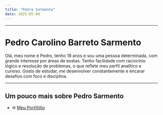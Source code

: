 ```yaml
---
title: "Pedro Sarmento"
date: 2025-05-09
---
```



---
# Pedro Carolino Barreto Sarmento

Olá, meu nome é Pedro, tenho 18 anos e sou uma pessoa determinada, com grande interesse por áreas de exatas. Tenho facilidade com raciocínio lógico e resolução de problemas, o que reflete meu perfil analítico e curioso. Gosto de estudar, me desenvolver constantemente e encarar desafios com foco e disciplina.

---

<div class="card">

## Um pouco mais sobre Pedro Sarmento

- 🌐 [Meu Portifólio](https://sites.google.com/view/pedrosarmentoportifolio?usp=sharing)


<link rel="stylesheet" href="{{ '/assets/css/style.css' | relative_url }}">
